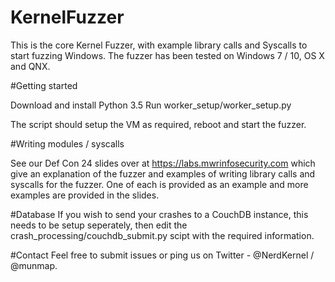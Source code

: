 # KernelFuzzer

This is the core Kernel Fuzzer, with example library calls and Syscalls to start fuzzing Windows. The fuzzer has been tested on Windows 7 / 10, OS X and QNX. 

#Getting started

Download and install Python 3.5
Run worker_setup/worker_setup.py

The script should setup the VM as required, reboot and start the fuzzer. 

#Writing modules / syscalls

See our Def Con 24 slides over at https://labs.mwrinfosecurity.com which give an explanation of the fuzzer and examples of writing library calls and syscalls for the fuzzer. One of each is provided as an example and more examples are provided in the slides. 

#Database
If you wish to send your crashes to a CouchDB instance, this needs to be setup seperately, then edit the crash_processing/couchdb_submit.py scipt with the required information. 

#Contact
Feel free to submit issues or ping us on Twitter - @NerdKernel / @munmap. 